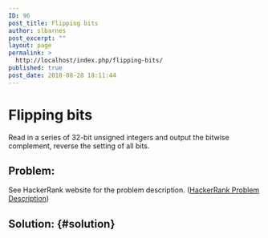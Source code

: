 ```yaml
---
ID: 96
post_title: Flipping bits
author: slbarnes
post_excerpt: ""
layout: page
permalink: >
  http://localhost/index.php/flipping-bits/
published: true
post_date: 2018-08-28 18:11:44
---
```

# Flipping bits

Read in a series of 32-bit unsigned integers and output the bitwise complement, reverse the setting of all bits.

## Problem:

See HackerRank website for the problem description. (<a href="https://www.hackerrank.com/challenges/flipping-bits/problem" target="_blank" rel="noopener">HackerRank Problem Description</a>)

## Solution: {#solution}

 